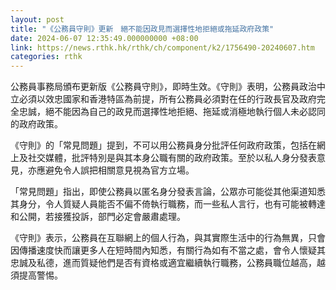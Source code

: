 ```yaml
---
layout: post
title: "《公務員守則》更新　絕不能因政見而選擇性地拒絕或拖延政府政策"
date: 2024-06-07 12:35:49.000000000 +08:00
link: https://news.rthk.hk/rthk/ch/component/k2/1756490-20240607.htm
categories: rthk
---
```


公務員事務局頒布更新版《公務員守則》，即時生效。《守則》表明，公務員政治中立必須以效忠國家和香港特區為前提，所有公務員必須對在任的行政長官及政府完全忠誠，絕不能因為自己的政見而選擇性地拒絕、拖延或消極地執行個人未必認同的政府政策。

《守則》的「常見問題」提到，不可以用公務員身分批評任何政府政策，包括在網上及社交媒體，批評特別是與其本身公職有關的政府政策。至於以私人身分發表意見，亦應避免令人誤把相關意見視為官方立場。

「常見問題」指出，即使公務員以匿名身分發表言論，公眾亦可能從其他渠道知悉其身分，令人質疑人員能否不偏不倚執行職務，而一些私人言行，也有可能被轉達和公開，若接獲投訴，部門必定會嚴肅處理。

《守則》表示，公務員在互聯網上的個人行為，與其實際生活中的行為無異，只會因傳播速度快而讓更多人在短時間內知悉，有關行為如有不當之處，會令人懷疑其忠誠及私德，進而質疑他們是否有資格或適宜繼續執行職務，公務員職位越高，越須提高警惕。
